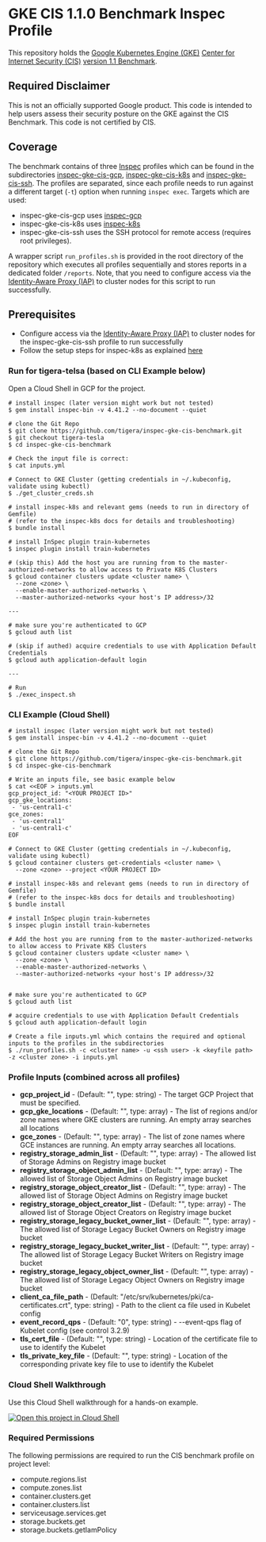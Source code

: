 # GKE CIS 1.1.0 Benchmark Inspec Profile

This repository holds the [Google Kubernetes Engine (GKE)](https://cloud.google.com/kubernetes-engine) [Center for Internet Security (CIS)](https://www.cisecurity.org) [version 1.1 Benchmark](https://www.cisecurity.org/benchmark/kubernetes/).

## Required Disclaimer

This is not an officially supported Google product. This code is intended to help users assess their security posture on the GKE against the CIS Benchmark. This code is not certified by CIS.

## Coverage

The benchmark contains of three [Inspec](https://www.inspec.io/) profiles which can be found in the subdirectories [inspec-gke-cis-gcp](inspec-gke-cis-gcp), [inspec-gke-cis-k8s](inspec-gke-cis-k8s) and [inspec-gke-cis-ssh](inspec-gke-cis-ssh). The profiles are separated, since each profile needs to run against a different target (`-t`) option when running `inspec exec`. Targets which are used:
 * inspec-gke-cis-gcp uses [inspec-gcp](https://github.com/inspec/inspec-gcp)
 * inspec-gke-cis-k8s uses [inspec-k8s](https://github.com/bgeesaman/inspec-k8s)
 * inspec-gke-cis-ssh uses the SSH protocol for remote access (requires root privileges).

A wrapper script `run_profiles.sh` is provided in the root directory of the repository which executes all profiles sequentially and stores reports in a dedicated folder `/reports`. Note, that you need to configure access via the [Identity-Aware Proxy (IAP)](https://cloud.google.com/iap/docs/enabling-kubernetes-howto) to cluster nodes for this script to run successfully.

## Prerequisites
* Configure access via the [Identity-Aware Proxy (IAP)](https://cloud.google.com/iap/docs/enabling-kubernetes-howto) to cluster nodes for the inspec-gke-cis-ssh profile to run successfully
* Follow the setup steps for inspec-k8s as explained [here](https://github.com/bgeesaman/train-kubernetes#installation)

### Run for tigera-telsa (based on CLI Example below)
Open a Cloud Shell in GCP for the project.

```
# install inspec (later version might work but not tested)
$ gem install inspec-bin -v 4.41.2 --no-document --quiet

# clone the Git Repo
$ git clone https://github.com/tigera/inspec-gke-cis-benchmark.git
$ git checkout tigera-tesla
$ cd inspec-gke-cis-benchmark

# Check the input file is correct:
$ cat inputs.yml

# Connect to GKE Cluster (getting credentials in ~/.kubeconfig, validate using kubectl)
$ ./get_cluster_creds.sh

# install inspec-k8s and relevant gems (needs to run in directory of Gemfile)
# (refer to the inspec-k8s docs for details and troubleshooting)
$ bundle install

# install InSpec plugin train-kubernetes
$ inspec plugin install train-kubernetes

# (skip this) Add the host you are running from to the master-authorized-networks to allow access to Private K8S Clusters
$ gcloud container clusters update <cluster name> \
  --zone <zone> \
  --enable-master-authorized-networks \
  --master-authorized-networks <your host's IP address>/32

---

# make sure you're authenticated to GCP
$ gcloud auth list

# (skip if authed) acquire credentials to use with Application Default Credentials
$ gcloud auth application-default login

---

# Run
$ ./exec_inspect.sh
```

### CLI Example (Cloud Shell)

```
# install inspec (later version might work but not tested)
$ gem install inspec-bin -v 4.41.2 --no-document --quiet

# clone the Git Repo
$ git clone https://github.com/tigera/inspec-gke-cis-benchmark.git
$ cd inspec-gke-cis-benchmark

# Write an inputs file, see basic example below
$ cat <<EOF > inputs.yml
gcp_project_id: "<YOUR PROJECT ID>"
gcp_gke_locations:
 - 'us-central1-c'
gce_zones:
 - 'us-central1'
 - 'us-central1-c'
EOF

# Connect to GKE Cluster (getting credentials in ~/.kubeconfig, validate using kubectl)
$ gcloud container clusters get-credentials <cluster name> \
  --zone <zone> --project <YOUR PROJECT ID>

# install inspec-k8s and relevant gems (needs to run in directory of Gemfile)
# (refer to the inspec-k8s docs for details and troubleshooting)
$ bundle install

# install InSpec plugin train-kubernetes
$ inspec plugin install train-kubernetes

# Add the host you are running from to the master-authorized-networks to allow access to Private K8S Clusters
$ gcloud container clusters update <cluster name> \
  --zone <zone> \
  --enable-master-authorized-networks \
  --master-authorized-networks <your host's IP address>/32


```

```
# make sure you're authenticated to GCP
$ gcloud auth list

# acquire credentials to use with Application Default Credentials
$ gcloud auth application-default login

```

```
# Create a file inputs.yml which contains the required and optional inputs to the profiles in the subdirectories
$ ./run_profiles.sh -c <cluster name> -u <ssh user> -k <keyfile path> -z <cluster zone> -i inputs.yml
```

### Profile Inputs (combined across all profiles)

* **gcp_project_id** - (Default: "", type: string) - The target GCP Project that must be specified.
* **gcp_gke_locations** - (Default: "", type: array) - The list of regions and/or zone names where GKE clusters are running. An empty array searches all locations
* **gce_zones** - (Default: "", type: array) - The list of zone names where GCE instances are running. An empty array searches all locations.
* **registry_storage_admin_list** - (Default: "", type: array) - The allowed list of Storage Admins on Registry image bucket
* **registry_storage_object_admin_list** - (Default: "", type: array) - The allowed list of Storage Object Admins on Registry image bucket
* **registry_storage_object_creator_list** - (Default: "", type: array) - The allowed list of Storage Object Admins on Registry image bucket
* **registry_storage_object_creator_list** - (Default: "", type: array) - The allowed list of Storage Object Creators on Registry image bucket
* **registry_storage_legacy_bucket_owner_list** - (Default: "", type: array) - The allowed list of Storage Legacy Bucket Owners on Registry image bucket
* **registry_storage_legacy_bucket_writer_list** - (Default: "", type: array) - The allowed list of Storage Legacy Bucket Writers on Registry image bucket
* **registry_storage_legacy_object_owner_list** - (Default: "", type: array) - The allowed list of Storage Legacy Object Owners on Registry image bucket
* **client_ca_file_path** - (Default: "/etc/srv/kubernetes/pki/ca-certificates.crt", type: string) - Path to the client ca file used in Kubelet config
* **event_record_qps** - (Default: "0", type: string) - --event-qps flag of Kubelet config (see control 3.2.9)
* **tls_cert_file** - (Default: "", type: string) - Location of the certificate file to use to identify the Kubelet
* **tls_private_key_file** - (Default: "", type: string) - Location of the corresponding private key file to use to identify the Kubelet

### Cloud Shell Walkthrough

Use this Cloud Shell walkthrough for a hands-on example.

[![Open this project in Cloud Shell](http://gstatic.com/cloudssh/images/open-btn.png)](https://console.cloud.google.com/cloudshell/open?git_repo=https://github.com/GoogleCloudPlatform/inspec-gke-cis-benchmark&page=editor&tutorial=walkthrough.md)

### Required Permissions

The following permissions are required to run the CIS benchmark profile on project level:

* compute.regions.list
* compute.zones.list
* container.clusters.get
* container.clusters.list
* serviceusage.services.get
* storage.buckets.get
* storage.buckets.getIamPolicy
